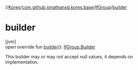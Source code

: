 //[Kores](../../../index.md)/[com.github.jonathanxd.kores.base](../index.md)/[IfGroup](index.md)/[builder](builder.md)

# builder

[jvm]\
open override fun [builder](builder.md)(): [IfGroup.Builder](-builder/index.md)

This builder may or may not accept null values, it depends on implementation.
